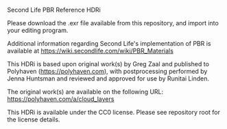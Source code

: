 Second Life PBR Reference HDRi

Please download the .exr file available from this repository, and import into your editing program.

Additional information regarding Second Life's implementation of PBR is available at https://wiki.secondlife.com/wiki/PBR_Materials

This HDRi is based upon original work(s) by Greg Zaal and published to Polyhaven (https://polyhaven.com), with postprocessing performed by Jenna Huntsman and reviewed and approved for use by Runitai Linden.

The original work(s) are available on the following URL: https://polyhaven.com/a/cloud_layers

This HDRi is available under the CC0 license. Please see repository root for the license details.
